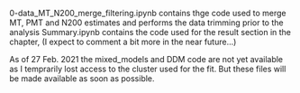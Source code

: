 0-data_MT_N200_merge_filtering.ipynb contains thge code used to merge MT, PMT and N200 estimates and performs the data trimming prior to the analysis
Summary.ipynb contains the code used for the result section in the chapter, (I expect to comment a bit more in the near future...)

As of 27 Feb. 2021 the mixed_models and DDM code are not yet available as I temprarily lost access to the cluster used for the fit. But these files will be made available as soon as possible.